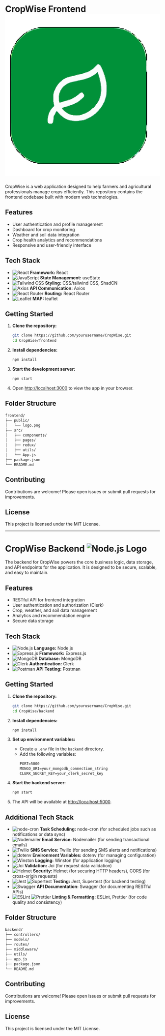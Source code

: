 # CropWise Frontend ![CropWise Logo](./frontend/public/icon.svg)

CropWise is a web application designed to help farmers and agricultural professionals manage crops efficiently. This repository contains the frontend codebase built with modern web technologies.

## Features

- User authentication and profile management
- Dashboard for crop monitoring
- Weather and soil data integration
- Crop health analytics and recommendations
- Responsive and user-friendly interface

## Tech Stack

- ![React](https://img.shields.io/badge/React-20232A?style=for-the-badge&logo=react&logoColor=61DAFB) **Framework:** React  
- ![JavaScript](https://img.shields.io/badge/useState-20232A?style=for-the-badge&logo=javascript&logoColor=F7DF1E) **State Management:** useState  
- ![Tailwind CSS](https://img.shields.io/badge/Tailwind_CSS-38B2AC?style=for-the-badge&logo=tailwind-css&logoColor=white) **Styling:** CSS/tailwind CSS, ShadCN  
- ![Axios](https://img.shields.io/badge/Axios-5A29E4?style=for-the-badge&logo=axios&logoColor=white) **API Communication:** Axios  
- ![React Router](https://img.shields.io/badge/React_Router-CA4245?style=for-the-badge&logo=react-router&logoColor=white) **Routing:** React Router  
- ![Leaflet](https://img.shields.io/badge/Leaflet-199900?style=for-the-badge&logo=leaflet&logoColor=white) **MAP:** leaflet  

## Getting Started

1. **Clone the repository:**
    ```bash
    git clone https://github.com/yourusername/CropWise.git
    cd CropWise/frontend
    ```

2. **Install dependencies:**
    ```bash
    npm install
    ```

3. **Start the development server:**
    ```bash
    npm start
    ```

4. Open [http://localhost:3000](http://localhost:3000) to view the app in your browser.

## Folder Structure

```
frontend/
├── public/
│   └── logo.png
├── src/
│   ├── components/
│   ├── pages/
│   ├── redux/
│   ├── utils/
│   └── App.js
├── package.json
└── README.md
```

## Contributing

Contributions are welcome! Please open issues or submit pull requests for improvements.

## License

This project is licensed under the MIT License.

---

# CropWise Backend ![Node.js Logo](https://img.shields.io/badge/Node.js-43853D?style=for-the-badge&logo=node.js&logoColor=white)

The backend for CropWise powers the core business logic, data storage, and API endpoints for the application. It is designed to be secure, scalable, and easy to maintain.

## Features

- RESTful API for frontend integration
- User authentication and authorization (Clerk)
- Crop, weather, and soil data management
- Analytics and recommendation engine
- Secure data storage

## Tech Stack

- ![Node.js](https://img.shields.io/badge/Node.js-43853D?style=for-the-badge&logo=node.js&logoColor=white) **Language:** Node.js  
- ![Express.js](https://img.shields.io/badge/Express.js-404D59?style=for-the-badge&logo=express&logoColor=white) **Framework:** Express.js  
- ![MongoDB](https://img.shields.io/badge/MongoDB-4EA94B?style=for-the-badge&logo=mongodb&logoColor=white) **Database:** MongoDB  
- ![Clerk](https://img.shields.io/badge/Clerk-3B3B98?style=for-the-badge&logo=clerk&logoColor=white) **Authentication:** Clerk  
- ![Postman](https://img.shields.io/badge/Postman-FF6C37?style=for-the-badge&logo=postman&logoColor=white) **API Testing:** Postman  

## Getting Started

1. **Clone the repository:**
    ```bash
    git clone https://github.com/yourusername/CropWise.git
    cd CropWise/backend
    ```

2. **Install dependencies:**
    ```bash
    npm install
    ```

3. **Set up environment variables:**
    - Create a `.env` file in the `backend` directory.
    - Add the following variables:
      ```
      PORT=5000
      MONGO_URI=your_mongodb_connection_string
      CLERK_SECRET_KEY=your_clerk_secret_key
      ```

4. **Start the backend server:**
    ```bash
    npm start
    ```

5. The API will be available at [http://localhost:5000](http://localhost:5000).


## Additional Tech Stack

- ![node-cron](https://img.shields.io/badge/node--cron-6DB33F?style=for-the-badge&logo=node.js&logoColor=white) **Task Scheduling:** node-cron (for scheduled jobs such as notifications or data sync)
- ![Nodemailer](https://img.shields.io/badge/Nodemailer-009688?style=for-the-badge&logo=maildotru&logoColor=white) **Email Service:** Nodemailer (for sending transactional emails)
- ![Twilio](https://img.shields.io/badge/Twilio-F22F46?style=for-the-badge&logo=twilio&logoColor=white) **SMS Service:** Twilio (for sending SMS alerts and notifications)
- ![dotenv](https://img.shields.io/badge/dotenv-8DD6F9?style=for-the-badge&logo=dotenv&logoColor=white) **Environment Variables:** dotenv (for managing configuration)
- ![Winston](https://img.shields.io/badge/Winston-4B4B4B?style=for-the-badge&logo=winston&logoColor=white) **Logging:** Winston (for application logging)
- ![Joi](https://img.shields.io/badge/Joi-00B8D4?style=for-the-badge&logo=data&logoColor=white) **Validation:** Joi (for request data validation)
- ![Helmet](https://img.shields.io/badge/Helmet-000000?style=for-the-badge&logo=helmet&logoColor=white) **Security:** Helmet (for securing HTTP headers), CORS (for cross-origin requests)
- ![Jest](https://img.shields.io/badge/Jest-C21325?style=for-the-badge&logo=jest&logoColor=white) ![Supertest](https://img.shields.io/badge/Supertest-333333?style=for-the-badge&logo=supertest&logoColor=white) **Testing:** Jest, Supertest (for backend testing)
- ![Swagger](https://img.shields.io/badge/Swagger-85EA2D?style=for-the-badge&logo=swagger&logoColor=black) **API Documentation:** Swagger (for documenting RESTful APIs)
- ![ESLint](https://img.shields.io/badge/ESLint-4B32C3?style=for-the-badge&logo=eslint&logoColor=white) ![Prettier](https://img.shields.io/badge/Prettier-F7B93E?style=for-the-badge&logo=prettier&logoColor=white) **Linting & Formatting:** ESLint, Prettier (for code quality and consistency)


## Folder Structure

```
backend/
├── controllers/
├── models/
├── routes/
├── middleware/
├── utils/
├── app.js
├── package.json
└── README.md
```

## Contributing

Contributions are welcome! Please open issues or submit pull requests for improvements.

## License

This project is licensed under the MIT License.